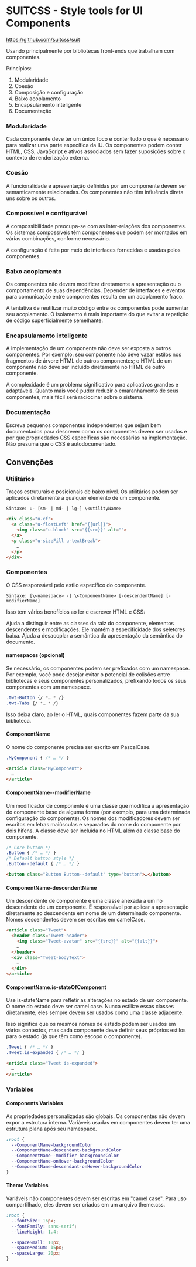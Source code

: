 # SUITCSS - Style tools for UI Components

https://github.com/suitcss/suit

Usando principalmente por bibliotecas front-ends que trabalham com componentes.

Princípios:

1. Modularidade
2. Coesão
3. Composição e configuração
4. Baixo acoplamento
5. Encapsulamento inteligente
6. Documentação

### Modularidade
Cada componente deve ter um único foco e conter tudo o que é necessário para realizar uma parte específica da IU. Os componentes podem conter HTML, CSS, JavaScript e ativos associados sem fazer suposições sobre o contexto de renderização externa.


### Coesão
A funcionalidade e apresentação definidas por um componente devem ser semanticamente relacionadas. Os componentes não têm influência direta uns sobre os outros.


### Compossível e configurável
A compossibilidade preocupa-se com as inter-relações dos componentes. Os sistemas compossíveis têm componentes que podem ser montados em várias combinações, conforme necessário.

A configuração é feita por meio de interfaces fornecidas e usadas pelos componentes.


### Baixo acoplamento

Os componentes não devem modificar diretamente a apresentação ou o comportamento de suas dependências. Depender de interfaces e eventos para comunicação entre componentes resulta em um acoplamento fraco.

A tentativa de reutilizar muito código entre os componentes pode aumentar seu acoplamento. O isolamento é mais importante do que evitar a repetição de código superficialmente semelhante.


### Encapsulamento inteligente

A implementação de um componente não deve ser exposta a outros componentes. Por exemplo: seu componente não deve vazar estilos nos fragmentos de árvore HTML de outros componentes; o HTML de um componente não deve ser incluído diretamente no HTML de outro componente.

A complexidade é um problema significativo para aplicativos grandes e adaptáveis. Quanto mais você puder reduzir o emaranhamento de seus componentes, mais fácil será raciocinar sobre o sistema.


### Documentação
Escreva pequenos componentes independentes que sejam bem documentados para descrever como os componentes devem ser usados ​​e por que propriedades CSS específicas são necessárias na implementação. Não presuma que o CSS é autodocumentado.

## Convenções


### Utilitários

Traços estruturais e posicionais de baixo nível. Os utilitários podem ser aplicados diretamente a qualquer elemento de um componente.

`
Sintaxe: u- [sm- | md- | lg-] \<utilityName>
`

```html
<div class="u-cf">
  <a class="u-floatLeft" href="{{url}}">
    <img class="u-block" src="{{src}}" alt="">
  </a>
  <p class="u-sizeFill u-textBreak">
    …
  </p>
</div>
```

### Componentes

O CSS responsável pelo estilo específico do componente.

`
Sintaxe: [\<namespace> -] \<ComponentName> [-descendentName] [- modifierName]
`

Isso tem vários benefícios ao ler e escrever HTML e CSS:

Ajuda a distinguir entre as classes da raiz do componente, elementos descendentes e modificações.
Ele mantém a especificidade dos seletores baixa.
Ajuda a desacoplar a semântica da apresentação da semântica do documento.

#### namespaces (opcional)

Se necessário, os componentes podem ser prefixados com um namespace. Por exemplo, você pode desejar evitar o potencial de colisões entre bibliotecas e seus componentes personalizados, prefixando todos os seus componentes com um namespace.

```css
.twt-Button {/ *… * /}
.twt-Tabs {/ *… * /}
```

Isso deixa claro, ao ler o HTML, quais componentes fazem parte da sua biblioteca.


#### ComponentName

O nome do componente precisa ser escrito em PascalCase. 

```css
.MyComponent { /* … */ }
```

```html
<article class="MyComponent">
  …
</article>
```

#### ComponentName--modifierName

Um modificador de componente é uma classe que modifica a apresentação do componente base de alguma forma (por exemplo, para uma determinada configuração do componente). Os nomes dos modificadores devem ser escritos em letras maiúsculas e separados do nome do componente por dois hifens. A classe deve ser incluída no HTML além da classe base do componente.

```css
/* Core button */
.Button { /* … */ }
/* Default button style */
.Button--default { /* … */ }
```
```html
<button class="Button Button--default" type="button">…</button>
```

#### ComponentName-descendentName

Um descendente de componente é uma classe anexada a um nó descendente de um componente. É responsável por aplicar a apresentação diretamente ao descendente em nome de um determinado componente. Nomes descendentes devem ser escritos em camelCase.

```html
<article class="Tweet">
  <header class="Tweet-header">
    <img class="Tweet-avatar" src="{{src}}" alt="{{alt}}">
    …
  </header>
  <div class="Tweet-bodyText">
    …
  </div>
</article>
```

#### ComponentName.is-stateOfComponent

Use is-stateName para refletir as alterações no estado de um componente. O nome do estado deve ser camel case. Nunca estilize essas classes diretamente; eles sempre devem ser usados como uma classe adjacente.

Isso significa que os mesmos nomes de estado podem ser usados em vários contextos, mas cada componente deve definir seus próprios estilos para o estado (já que têm como escopo o componente). 


```css
.Tweet { /* … */ }
.Tweet.is-expanded { /* … */ }
```

```html
<article class="Tweet is-expanded">
  …
</article>
```

### Variables

#### Components Variables

As propriedades personalizadas são globais. Os componentes não devem expor a estrutura interna. Variáveis usadas em componentes devem ter uma estrutura plana após seu namespace. 

```css
:root {
  --ComponentName-backgroundColor
  --ComponentName-descendant-backgroundColor
  --ComponentName--modifier-backgroundColor
  --ComponentName-onHover-backgroundColor
  --ComponentName-descendant-onHover-backgroundColor
}
```

#### Theme Variables

Variáveis não componentes devem ser escritas em "camel case". Para uso compartilhado, eles devem ser criados em um arquivo theme.css.

```css
:root {
  --fontSize: 16px;
  --fontFamily: sans-serif;
  --lineHeight: 1.4;

  --spaceSmall: 10px;
  --spaceMedium: 15px;
  --spaceLarge: 20px;
}
```